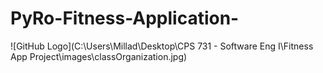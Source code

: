 # PyRo-Fitness-Application-
![GitHub Logo](C:\Users\Millad\Desktop\CPS 731 - Software Eng I\Fitness App Project\images\classOrganization.jpg)
